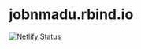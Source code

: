 # jobnmadu.rbind.io

[![Netlify Status](https://api.netlify.com/api/v1/badges/980e03f8-5f97-4a89-8f1d-ec95aa9e99eb/deploy-status)](https://app.netlify.com/sites/ndakonmadu/deploys)
